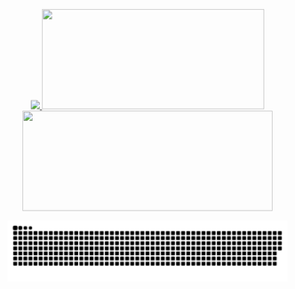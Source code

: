 <div align="center">
  <a href="https://github.com/Maria-Costa">
  <img src="https://user-images.githubusercontent.com/82274778/141123405-d04fbb07-b18e-416f-bfd1-1655bfece232.png">
  <img height="180em" width="400em" src="https://github-readme-stats.vercel.app/api?username=Maria-Costa&show_icons=true&theme=gruvbox&include_all_commits=true&count_private=true"/>
  <img height="180em" width="450em" src="https://github-readme-stats.vercel.app/api/top-langs/?username=Maria-Costa&layout=compact&langs_count=7&theme=gruvbox"/>
</div>

  ![Snake animation](https://github.com/Maria-Costa/Maria-Costa/blob/output/github-contribution-grid-snake.svg)
